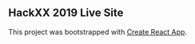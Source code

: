 ## HackXX 2019 Live Site 

This project was bootstrapped with [Create React App](https://github.com/facebook/create-react-app).
